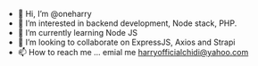 - 👋 Hi, I’m @oneharry
- 👀 I’m interested in backend development, Node stack, PHP.
- 🌱 I’m currently learning Node JS
- 💞️ I’m looking to collaborate on ExpressJS, Axios and Strapi
- 📫 How to reach me ... emial me harryofficialchidi@yahoo.com

<!---
oneharry/oneharry is a ✨ special ✨ repository because its `README.md` (this file) appears on your GitHub profile.
You can click the Preview link to take a look at your changes.
--->
